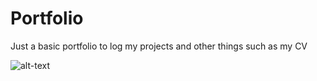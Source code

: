 # Portfolio
Just a basic portfolio to log my projects and other things such as my CV


![alt-text](https://github.com/FranFranJams/portfolio/blob/main/lurk)
